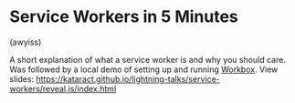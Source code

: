 # Service Workers in 5 Minutes
(awyiss)

A short explanation of what a service worker is and why you should care.  Was followed by a local demo of setting up and running [Workbox](https://workboxjs.org).
View slides: https://kataract.github.io/lightning-talks/service-workers/reveal.js/index.html
